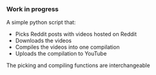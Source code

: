 ### Work in progress


A simple python script that:

- Picks Reddit posts with videos hosted on Reddit
- Downloads the videos
- Compiles the videos into one compilation
- Uploads the compilation to YouTube

The picking and compiling functions are interchangeable